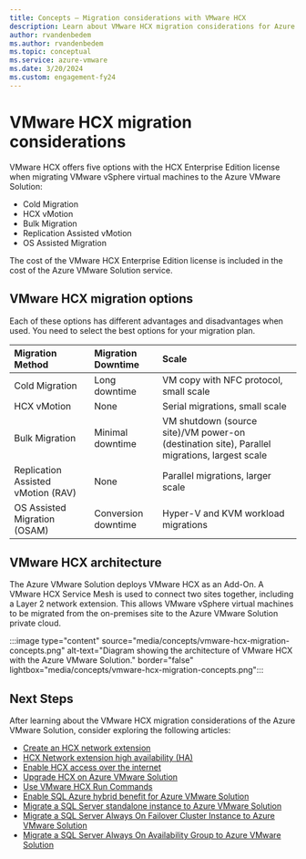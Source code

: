 ```yaml
---
title: Concepts – Migration considerations with VMware HCX
description: Learn about VMware HCX migration considerations for Azure VMware Solution.
author: rvandenbedem
ms.author: rvandenbedem
ms.topic: conceptual
ms.service: azure-vmware
ms.date: 3/20/2024
ms.custom: engagement-fy24
---
```


# VMware HCX migration considerations

VMware HCX offers five options with the HCX Enterprise Edition license when migrating VMware vSphere virtual machines to the Azure VMware Solution:

- Cold Migration
- HCX vMotion
- Bulk Migration
- Replication Assisted vMotion
- OS Assisted Migration

The cost of the VMware HCX Enterprise Edition license is included in the cost of the Azure VMware Solution service.

## VMware HCX migration options

Each of these options has different advantages and disadvantages when used. You need to select the best options for your migration plan.

| **Migration Method** | **Migration Downtime** | **Scale** |
| :-- | :-- | :-- |
| Cold Migration | Long downtime | VM copy with NFC protocol, small scale |
| HCX vMotion | None | Serial migrations, small scale |
| Bulk Migration | Minimal downtime | VM shutdown (source site)/VM power-on (destination site), Parallel migrations, largest scale |
| Replication Assisted vMotion (RAV) | None | Parallel migrations, larger scale |
| OS Assisted Migration (OSAM) | Conversion downtime | Hyper-V and KVM workload migrations |

## VMware HCX architecture

The Azure VMware Solution deploys VMware HCX as an Add-On. A VMware HCX Service Mesh is used to connect two sites together, including a Layer 2 network extension. This allows VMware vSphere virtual machines to be migrated from the on-premises site to the Azure VMware Solution private cloud.

:::image type="content" source="media/concepts/vmware-hcx-migration-concepts.png" alt-text="Diagram showing the architecture of VMware HCX with the Azure VMware Solution." border="false" lightbox="media/concepts/vmware-hcx-migration-concepts.png":::

## Next Steps

After learning about the VMware HCX migration considerations of the Azure VMware Solution, consider exploring the following articles:

- [Create an HCX network extension](configure-hcx-network-extension.md)
- [HCX Network extension high availability (HA)](configure-hcx-network-extension-high-availability.md)
- [Enable HCX access over the internet](enable-hcx-access-over-internet.md)
- [Upgrade HCX on Azure VMware Solution](upgrade-hcx-azure-vmware-solutions.md)
- [Use VMware HCX Run Commands](use-hcx-run-commands.md)
- [Enable SQL Azure hybrid benefit for Azure VMware Solution](enable-sql-azure-hybrid-benefit.md) 
- [Migrate a SQL Server standalone instance to Azure VMware Solution](migrate-sql-server-standalone-cluster.md)
- [Migrate a SQL Server Always On Failover Cluster Instance to Azure VMware Solution](migrate-sql-server-failover-cluster.md)
- [Migrate a SQL Server Always On Availability Group to Azure VMware Solution](migrate-sql-server-always-on-availability-group.md)
